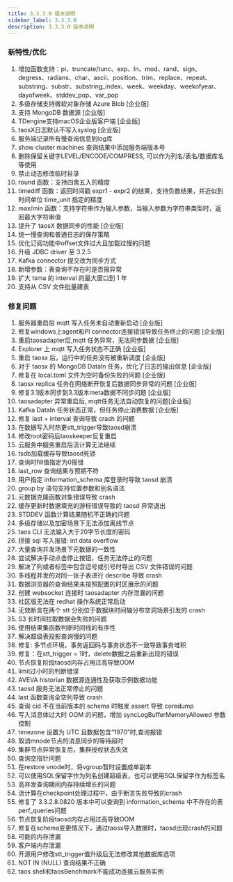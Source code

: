 ```yaml
---
title: 3.3.3.0 版本说明
sidebar_label: 3.3.3.0
description: 3.3.3.0 版本说明
---
```

### 新特性/优化
1. 增加函数支持：pi、truncate/tunc、exp、ln、mod、rand、sign、degress、radians、char、ascii、position、trim、replace、repeat、substring、substr、substring_index、week、weekday、weekofyear、dayofweek、stddev_pop、var_pop
2. 多级存储支持微软对象存储 Azure Blob [企业版]
3. 支持 MongoDB 数据源 [企业版]
4. TDengine支持macOS企业版客户端 [企业版]
5. taosX日志默认不写入syslog [企业版]
6. 服务端记录所有慢查询信息到log库
7. show cluster machines 查询结果中添加服务端版本号
8. 删除保留关键字LEVEL/ENCODE/COMPRESS, 可以作为列名/表名/数据库名等使用
9. 禁止动态修改临时目录
10. round 函数：支持四舍五入的精度
11. timediff 函数：返回时间戳 expr1 - expr2 的结果，支持负数结果，并近似到时间单位 time_unit 指定的精度
12. max/min 函数：支持字符串作为输入参数，当输入参数为字符串类型时，返回最大字符串值
13. 提升了 taosX 数据同步的性能 [企业版]
14. 统一慢查询和普通日志的保存策略
15. 优化订阅功能中offset文件过大且加载过慢的问题
16. 升级 JDBC driver 至 3.2.5
17. Kafka connector 提交改为同步方式
18. 新增参数：表查询不存在时是否报异常
19. 扩大 tsma 的 interval 的最大窗口到 1 年
20. 支持从 CSV 文件批量建表
### 修复问题
1. 服务器重启后 mqtt 写入任务未自动重新启动 [企业版]
2. 修复windows上agent和PI connector连接错误导致任务终止的问题 [企业版]
3. 重启taosadapter后,mqtt 任务异常，无法同步数据 [企业版]
4. Explorer 上 mqtt 写入任务状态不正确 [企业版]
5. 重启 taosx 后，运行中的任务没有被重新调度 [企业版]
6. 对于 taosx 的 MongoDB DataIn 任务，优化了日志的输出信息 [企业版]
7. 修复在 local.toml 文件为空时备份失败的问题 [企业版]
8. taosx replica 任务在网络断开恢复后数据同步异常的问题 [企业版]
9. 修复3.1版本同步到3.3版本meta数据不同步问题 [企业版]
10. taosadapter 异常重启后, mqtt任务无法自动恢复的问题[企业版]
11. Kafka DataIn 任务状态正常，但任务停止消费数据 [企业版]
12. 修复 last + interval 查询导致 crash 的问题
13. 在数据写入时热更stt_trigger导致taosd崩溃
14. 修改root密码后taoskeeper反复重启
15. 云服务中服务重启后流计算无法继续
16. tsdb加载缓存导致taosd死锁
17. 查询时fill值指定为0报错
18. last_row 查询结果与预期不符
19. 用户指定 information_schema 库登录时导致 taosd 崩溃
20. group by 语句支持位置参数和别名语法
21. 元数据克隆函数对象错误导致 crash
22. 缓存更新时数据填充的游标错误导致的 taosd 异常退出
23. STDDEV 函数计算结果随机不正确的问题
24. 多级存储以及加密场景下无法添加离线节点
25. taos CLI 无法输入大于20字节长度的密码
26. 拼接 sql 写入报错: int data overflow
27. 大量查询并发场景下元数据的一致性
28. 尝试解决手动点击停止按钮，任务无法停止的问题
29. 解决了列或者标签中包含逗号或引号时导出 CSV 文件错误的问题
30. 多线程并发的对同一张子表进行 describe 导致 crash
31. 数据浏览器的查询结果未按照配置的时区展示的问题
32. 创建 websocket 连接时 taosadapter 内存泄漏的问题
33. 社区版无法在 redhat 操作系统正常启动
34. 无效断言在两个 stt 分别位于数据块时间轴分布空洞场景引发的 crash
35. S3 长时间拉取数据会失败的问题
36. 使用结果集函数判断时间线的有序性
37. 解决超级表投影查询慢的问题
38. 修复: 多节点环境，事务返回码与事务状态不一致导致事务堆积
39. 修复：在stt_trigger = 1时，delete数据之后重新出现的错误
40. 节点恢复阶段taosd内存占用过高导致OOM
41. limit过小时的判断错误
42. AVEVA historian 数据源连通性及获取示例数据功能
43. taosd 服务无法正常停止的问题
44. last 函数查询全空列导致 crash
45. 查询 cid 不在当前版本的 schema 时触发 assert 导致 coredump
46. 写入消息体过大时 OOM 的问题，增加 syncLogBufferMemoryAllowed 参数控制
47. timezone 设置为 UTC 且数据包含“1970”时,查询报错
48. 取消mnode节点的消息同步的等待超时
49. 集群节点异常恢复后，集群授权状态失效
50. 查询空指针问题
51. 在restore vnode时，将vgroup暂时设置成单副本
52. 可以使用SQL保留字作为列名创建超级表，也可以使用SQL保留字作为标签名
53. 高并发查询期间内存持续增长的问题
54. 流计算在checkpoint处理过程中，由于断言失败导致的crash
55. 修复了 3.3.2.8.0820 版本中可以查询到 information_schema 中不存在的表perf_queries问题
56. 节点恢复阶段taosd内存占用过高导致OOM
57. 修复在schema变更情况下，通过taosx导入数据时，taosd出现crash的问题
58. 可能的内存泄漏
59. 客户端内存泄漏
60. 开源用户修改stt_trigger值升级后无法修改其他数据库选项
61. NOT IN (NULL) 查询结果不正确
62. taos shell和taosBenchmark不能成功连接云服务实例
